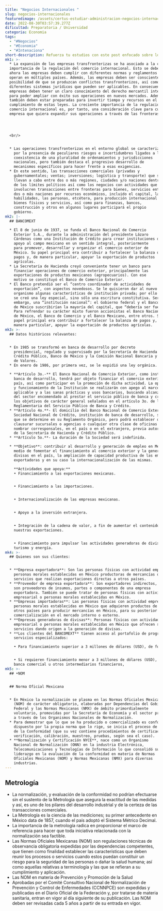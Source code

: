 ```yaml
---
title: "Negocios Internacionales "
slug: negocios-internacionales
featuredimage: /assets/certus-estudiar-administracion-negocios-internacionales-1200x720.jpg
date: 2022-08-30T03:57:39.277Z
dificultad: Preparatoria / Universidad
categoria: Economia
tags:
  - "#Negocios"
  - "#Economia"
  - "#Intenaciona"
short-description: Refuerza tu estudios con este post enfocado sobre los Negocios Internacionales
mk1: >-
  * La expansión de las empresas transfronterizas se ha asociado a la creciente
  importancia de la regulación del comercio internacional. Esto se debe a que
  ahora las empresas deben cumplir con diferentes normas y reglamentos cuando
  operan en múltiples países. Además, las empresas deben ser conscientes de la
  posibilidad de que se produzcan conflictos transfronterizos, así como de los
  diferentes sistemas jurídicos que pueden ser aplicables. En consecuencia, las
  empresas deben tener un claro conocimiento del derecho mercantil internacional
  para poder ampliar con éxito sus operaciones en nuevos mercados. Además,
  también deben estar preparadas para invertir tiempo y recursos en el
  cumplimiento de estas leyes. La creciente importancia de la regulación del
  comercio internacional es, por tanto, una consideración clave para cualquier
  empresa que quiera expandir sus operaciones a través de las fronteras.




  <br/>


  * Las operaciones transfronterizas en el entorno global se caracterizan
    por la presencia de peculiares riesgos e incertidumbres ligados a la
    coexistencia de una pluralidad de ordenamientos y jurisdicciones
    nacionales, pero también destaca el progresivo desarrollo de
    mecanismos específicos para hacer frente a esas exigencias.
  * En este sentido, las transacciones comerciales (privadas y
    gubernamentales; ventas; inversiones; logística y transporte) que se
    llevan a cabo entre dos o más regiones, ciudades y/o naciones dentro
    de los límites políticos así como los negocios con actividades que
    involucren transacciones entre fronteras para bienes, servicios entre
    dos o más naciones por recursos económicos, incluido el capital, las
    habilidades, las personas, etcétera, para producción internacional de
    bienes físicos y servicios, así como para finanzas, bancos,
    construcción y otros en algunos lugares participará el propio
    gobierno.
mk2: |-
  ## BANCOMEXT

  * El 8 de junio de 1937, se funda el Banco Nacional de Comercio
    Exterior S.A., durante la administración del presidente Lázaro
    Cárdenas como una Institución de Crédito para crear instituciones de
    apoyo al campo mexicano en un sentido integral, posteriormente
    para promover, desarrollar y organizar el comercio exterior de
    México. Su papel principal era contribuir a fortalecer la balanza de
    pagos y, de manera particular, apoyar la exportación de productos
    agrícolas.
  * La Secretaria de Hacienda creyó conveniente tener un banco para
    financiar operaciones de comercio exterior, principalmente las
    exportaciones de productos mexicanos (agropecuarios). Con ese
    motivo se constituyó el Banco de Comercio Exterior.
  * El Banco pretendió ser el “centro coordinador de actividades de
    exportación”, con aspectos novedosos. Se le quisieron dar al nuevo
    organismo algunas características de institución privada; por ello no
    se creó una ley especial, sino sólo una escritura constitutiva. Sería, sin
    embargo, una “institución nacional”: el Gobierno federal y el Banco
    de México suscribirían la mayoría del capital, que “debería ser fuerte”.
    Para refrendar su carácter mixto fueron accionistas el Banco Nacional
    de México, el Banco de Comercio y el Banco Mexicano, entre otros. Su
    papel principal era contribuir a fortalecer la balanza de pagos y, de
    manera particular, apoyar la exportación de productos agrícolas.
mk3: >-
  ## Datos históricos relevantes:


  * En 1985 se transformó en banca de desarrollo por decreto
    presidencial, regulado y supervisado por la Secretaría de Hacienda y
    Crédito Público, Banco de México y la Comisión Nacional Bancaria y
    de Valores.
  * En enero de 1986, por primera vez, se le expidió una ley orgánica.

  * **Artículo 3o.-** El Banco Nacional de Comercio Exterior, como institución de
    banca de desarrollo, tendrá por objeto financiar el comercio exterior del
    país, así como participar en la promoción de dicha actividad. La operación
    y funcionamiento de la Institución se realizarán con apego al marco legal
    aplicable y a las sanas prácticas y usos bancarios, buscando alcanzar dentro
    del sector encomendado al prestar el servicio público de banca y crédito,
    los objetivos de carácter general señalados en el artículo 3o. de la Ley
    Reglamentaria del Servicio Público de Banca y Crédito.
  * **Artículo 4o.**- El domicilio del Banco Nacional de Comercio Exterior,
    Sociedad Nacional de Crédito, institución de banca de desarrollo, será el
    que se determine en su Reglamento Orgánico, pero podrá establecer o
    clausurar sucursales o agencias o cualquier otra clase de oficinas y
    nombrar corresponsales, en el país o en el extranjero, previa autorización
    de la Secretaría de Hacienda y Crédito Público.
  * **Artículo 5o.**- La duración de la Sociedad será indefinida.

  * **Objetivo**: contribuir al desarrollo y generación de empleo en México, por
    medio de fomentar el financiamiento al comercio exterior y la generación de
    divisas en el país, la ampliación de capacidad productiva de las empresas
    exportadoras y en su caso la internacionalización de las mismas.

    **Actividades que apoya:**
    • Financiamiento a las exportaciones mexicanas.


    • Financiamiento a las importaciones.


    • Internacionalización de las empresas mexicanas.


    • Apoyo a la inversión extranjera.


    • Integración de la cadena de valor, a fin de aumentar el contenido nacional de
    nuestras exportaciones.


    • Financiamiento para impulsar las actividades generadoras de divisas como
    turismo y energía.
mk4: >-
  ## Quienes son sus clientes:


  * **Empresa exportadora**: Son las personas físicas con actividad empresarial o
    personas morales establecidas en México productoras de mercancías o
    servicios que realizan exportaciones directas a otros países.
  * **Proveedor de empresa exportadora**: Son exportadores indirectos, es decir,
    son proveedores de insumos, partes o componentes de una empresa
    exportadora. También se puede tratar de personas físicas con actividad
    empresarial o personas morales establecidas en México.
  * **Empresas importadoras**: Las personas físicas con actividad empresarial o
    personas morales establecidas en México que adquieren productos de
    otros países para producir mercancías en México, para su posterior
    comercialización en el mercado interno o externo.
  * **Empresas generadoras de divisas**: Personas físicas con actividad
    empresarial o personas morales establecidas en México que ofrecen sus
    servicios dando origen a la generación de divisas.
  * **Los clientes del BANCOMEXT** tienen acceso al portafolio de programas y
    servicios especializados:

    • Para financiamiento superior a 3 millones de dólares (USD), de forma directa;


    • Si requieren financiamiento menor a 3 millones de dólares (USD), a través de la
    banca comercial u otros intermediarios financieros,
mk5: >-
  ## •NOM


  ## Norma Oficial Mexicana


  * En México la normalización se plasma en las Normas Oficiales Mexicanas
    (NOM) de carácter obligatorio, elaboradas por Dependencias del Gobierno
    Federal y las Normas Mexicanas (NMX) de ámbito primordialmente
    voluntario, promovidas por la Secretaría de Economía y el sector privado,
    a través de los Organismos Nacionales de Normalización.
  * Para demostrar que lo que se ha producido o comercializado es conforme a lo
    dispuesto por la propia norma que lo rige, se inicia el proceso de Evaluación
    de la Conformidad (que su vez contiene procedimientos de certificación,
    verificación, calibración, muestreo, pruebas, según sea el caso).
  * **Normalización y Certificación NYCE**, nace como un Organismo
    Nacional de Normalización (ONN) en la industria Electrónica,
    Telecomunicaciones y Tecnologías de Información lo que consolidó su
    liderazgo en la evaluación de la conformidad en materia de Normas
    Oficiales Mexicanas (NOM) y Normas Mexicanas (NMX) para diversas
    industrias.
---
```

## Metrología

* La normalización, y evaluación de la conformidad no podrían
  efectuarse sin el sustento de la Metrología que asegura la exactitud
  de las medidas y así, es uno de los pilares del desarrollo industrial y
  de la certeza de las transacciones comerciales.
* La Metrología es la ciencia de las mediciones; su primer antecedente
  en México data de 1857, cuando el país adoptó el Sistema Métrico
  Decimal.
* La importancia de la metrología radica en proporcionar el marco de
  referencia para hacer que toda iniciativa relacionada con la
  normalización sea factible.
* Las Normas Oficiales Mexicanas (NOM) son regulaciones técnicas de
  observancia obligatoria expedidas por las dependencias competentes,
  que tienen como finalidad establecer las características que deben
  reunir los procesos o servicios cuando estos puedan constituir un
  riesgo para la seguridad de las personas o dañar la salud humana; así
  como aquellas relativas a terminología y las que se refieran a su
  cumplimiento y aplicación.
* Las NOM en materia de Prevención y
  Promoción de la Salud
* Aprobadas por el Comité Consultivo Nacional de Normalización de
  Prevención y Control de Enfermedades (CCNNPCE) son expedidas y
  publicadas en el Diario Oficial de la Federación y, por tratarse de
  materia sanitaria, entran en vigor al día siguiente de su publicación.
  Las NOM deben ser revisadas cada 5 años a partir de su entrada en
  vigor.